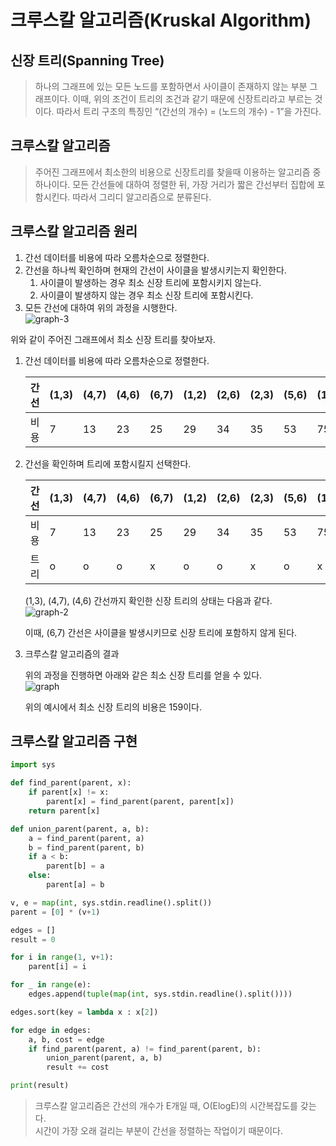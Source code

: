 # 크루스칼 알고리즘(Kruskal Algorithm)

## 신장 트리(Spanning Tree)

> 하나의 그래프에 있는 모든 노드를 포함하면서 사이클이 존재하지 않는 부분 그래프이다.
이때, 위의 조건이 트리의 조건과 같기 때문에 신장트리라고 부르는 것이다.
따라서 트리 구조의 특징인 “(간선의 개수) = (노드의 개수) - 1”을 가진다.
> 

## 크루스칼 알고리즘

> 주어진 그래프에서 최소한의 비용으로 신장트리를 찾을때 이용하는 알고리즘 중 하나이다.
모든 간선들에 대하여 정렬한 뒤, 가장 거리가 짧은 간선부터 집합에 포함시킨다.
따라서 그리디 알고리즘으로 분류된다.
> 

## 크루스칼 알고리즘 원리

1. 간선 데이터를 비용에 따라 오름차순으로 정렬한다.
2. 간선을 하나씩 확인하며 현재의 간선이 사이클을 발생시키는지 확인한다.
    1. 사이클이 발생하는 경우 최소 신장 트리에 포함시키지 않는다.
    2. 사이클이 발생하지 않는 경우 최소 신장 트리에 포함시킨다.
3. 모든 간선에 대하여 위의 과정을 시행한다.   
![graph-3](https://user-images.githubusercontent.com/87896466/173347146-ad7ce838-c6d0-44a7-bd11-e01dcbf9f8fa.png)
    

위와 같이 주어진 그래프에서 최소 신장 트리를 찾아보자.

1. 간선 데이터를 비용에 따라 오름차순으로 정렬한다.
    
    
    | 간선 | (1,3) | (4,7) | (4,6) | (6,7) | (1,2) | (2,6) | (2,3) | (5,6) | (1,5) |
    | --- | --- | --- | --- | --- | --- | --- | --- | --- | --- |
    | 비용 | 7 | 13 | 23 | 25 | 29 | 34 | 35 | 53 | 75 |
2. 간선을 확인하며 트리에 포함시킬지 선택한다.
    
    
    | 간선 | (1,3) | (4,7) | (4,6) | (6,7) | (1,2) | (2,6) | (2,3) | (5,6) | (1,5) |
    | --- | --- | --- | --- | --- | --- | --- | --- | --- | --- |
    | 비용 | 7 | 13 | 23 | 25 | 29 | 34 | 35 | 53 | 75 |
    | 트리 | o | o | o | x | o | o | x | o | x |
    
    (1,3), (4,7), (4,6) 간선까지 확인한 신장 트리의 상태는 다음과 같다.   
    ![graph-2](https://user-images.githubusercontent.com/87896466/173347276-6cb1f920-15af-4b37-aed4-c57d393757db.png)
    
    이때, (6,7) 간선은 사이클을 발생시키므로 신장 트리에 포함하지 않게 된다.
    
3. 크루스칼 알고리즘의 결과
    
    위의 과정을 진행하면 아래와 같은 최소 신장 트리를 얻을 수 있다.     
    ![graph](https://user-images.githubusercontent.com/87896466/173347366-c8141607-0583-4976-b384-d41c4d669022.png)
    
    위의 예시에서 최소 신장 트리의 비용은 159이다.
    

## 크루스칼 알고리즘 구현

```python
import sys

def find_parent(parent, x):
	if parent[x] != x:
		parent[x] = find_parent(parent, parent[x])
	return parent[x]

def union_parent(parent, a, b):
	a = find_parent(parent, a)
	b = find_parent(parent, b)
	if a < b:
		parent[b] = a
	else:
		parent[a] = b

v, e = map(int, sys.stdin.readline().split())
parent = [0] * (v+1)

edges = []
result = 0

for i in range(1, v+1):
	parent[i] = i

for _ in range(e):
	edges.append(tuple(map(int, sys.stdin.readline().split())))

edges.sort(key = lambda x : x[2])

for edge in edges:
	a, b, cost = edge
	if find_parent(parent, a) != find_parent(parent, b):
		union_parent(parent, a, b)
		result += cost

print(result)
```



> 크루스칼 알고리즘은 간선의 개수가 E개일 때, O(ElogE)의 시간복잡도를 갖는다.   
시간이 가장 오래 걸리는 부분이 간선을 정렬하는 작업이기 때문이다.
>
